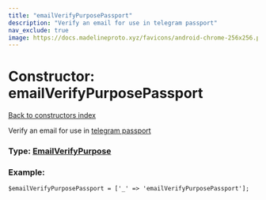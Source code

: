 ```yaml
---
title: "emailVerifyPurposePassport"
description: "Verify an email for use in telegram passport"
nav_exclude: true
image: https://docs.madelineproto.xyz/favicons/android-chrome-256x256.png
---
```

# Constructor: emailVerifyPurposePassport  
[Back to constructors index](/API_docs/constructors/index.html)



Verify an email for use in [telegram passport](https://core.telegram.org/api/passport)




### Type: [EmailVerifyPurpose](/API_docs/types/EmailVerifyPurpose.html)


### Example:

```
$emailVerifyPurposePassport = ['_' => 'emailVerifyPurposePassport'];
```  
